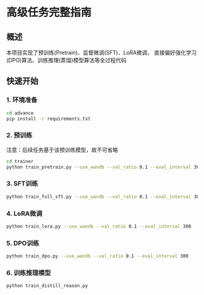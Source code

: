 # 高级任务完整指南

## 概述

本项目实现了预训练(Pretrain)、监督微调(SFT)、LoRA微调， 直接偏好强化学习(DPO)算法、训练推理(蒸馏)模型算法等全过程代码

## 快速开始

### 1. 环境准备

```bash
cd advance
pip install -r requirements.txt
```

### 2. **预训练**

注意：后续任务基于该预训练模型，故不可省略

```bash
cd trainer
python train_pretrain.py --use_wandb --val_ratio 0.1 --eval_interval 300
```

### 3. SFT训练

```bash
python train_full_sft.py --use_wandb --val_ratio 0.1 --eval_interval 300
```

### 4. LoRA微调

```bash
python train_lora.py --use_wandb --val_ratio 0.1 --eval_interval 300
```

### 5. DPO训练

```bash
python train_dpo.py --use_wandb --val_ratio 0.1 --eval_interval 300
```

### 6. 训练推理模型

```
python train_distill_reason.py
```


